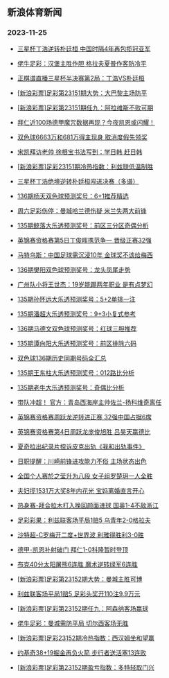 ## 新浪体育新闻 
### 2023-11-25

+ [三星杯丁浩逆转朴廷桓 中国时隔4年再包揽冠亚军](https://sports.sina.com.cn/go/2023-11-24/doc-imzvtazu4616229.shtml)

+ [佬牛足彩：汉堡主胜作胆 格拉夫夏普作客防冷平](https://sports.sina.com.cn/l/2023-11-24/doc-imzvsncu5531933.shtml)

+ [正棋谱直播三星杯半决赛第2局：丁浩VS朴廷桓](https://sports.sina.com.cn/go/2023-11-24/doc-imzvswtt3673827.shtml)

+ [[新浪彩票]足彩第23151期大势：大巴黎主场防平](https://sports.sina.com.cn/l/2023-11-24/doc-imzvsncu5517841.shtml)

+ [[新浪彩票]足彩第23151期任九：阿拉维斯不败可期](https://sports.sina.com.cn/l/2023-11-24/doc-imzvsnea4846947.shtml)

+ [拜仁近100场德甲魔咒数据再现？今夜凯恩或闪耀！](https://sports.sina.com.cn/l/2023-11-24/doc-imzvsncu5515934.shtml)

+ [双色球6663万和681万得主现身 取消度假先领奖](https://sports.sina.com.cn/l/2023-11-24/doc-imzvsfvw5645475.shtml)

+ [宋凯拜访老帅 徐根宝书法写到：学日韩 赶日韩](https://sports.sina.com.cn/china/2023-11-24/doc-imzvssmv3735080.shtml)

+ [[新浪彩票]足彩23151期冷热指数：利兹联低温制胜](https://sports.sina.com.cn/l/2023-11-24/doc-imzvsncv7031461.shtml)

+ [三星杯丁浩绝境逆转朴廷桓闯进决赛（多谱）](https://sports.sina.com.cn/go/2023-11-24/doc-imzvtiip3502244.shtml)

+ [136期杨天双色球预测奖号：6+1推荐精选](https://sports.sina.com.cn/l/2023-11-24/doc-imzvssms5473892.shtml)

+ [周六足彩伤停：曼城哈兰德伤疑 米兰失两大前锋](https://sports.sina.com.cn/l/2023-11-24/doc-imzvtiik5191815.shtml)

+ [135期鲸落大乐透预测奖号：前区三分区奇偶分析](https://sports.sina.com.cn/l/2023-11-24/doc-imzvssms5442826.shtml)

+ [英锦赛资格赛第5日丁俊晖携范争一 晋级正赛32强](https://sports.sina.com.cn/others/snooker/2023-11-24/doc-imzvqieu6506895.shtml)

+ [马特乌斯：中国足球需沉浸10年 金球奖不该给梅西](https://sports.sina.com.cn/china/2023-11-24/doc-imzvtiim6709020.shtml)

+ [136期樊阳双色球预测奖号：龙头凤尾走势](https://sports.sina.com.cn/l/2023-11-24/doc-imzvssmy4802378.shtml)

+ [广州队小将王世杰：19岁能踢两年职业 是有点梦幻](https://sports.sina.com.cn/china/2023-11-24/doc-imzvssmv3771131.shtml)

+ [135期孙怀远大乐透预测奖号：5+2单挑一注](https://sports.sina.com.cn/l/2023-11-24/doc-imzvssmt6964805.shtml)

+ [135期潘超大乐透预测奖号：9+3小复式参考](https://sports.sina.com.cn/l/2023-11-24/doc-imzvssmv3742797.shtml)

+ [136期马德文双色球预测奖号：红球三胆推荐](https://sports.sina.com.cn/l/2023-11-24/doc-imzvssms5472536.shtml)

+ [135期谭向阳大乐透预测奖号：前区排除六码](https://sports.sina.com.cn/l/2023-11-24/doc-imzvssms5442579.shtml)

+ [双色球136期历史同期号码全汇总](https://sports.sina.com.cn/l/2023-11-24/doc-imzvssmv3774175.shtml)

+ [135期王东柱大乐透预测奖号：012路比分析](https://sports.sina.com.cn/l/2023-11-24/doc-imzvssmy4772161.shtml)

+ [135期老牛大乐透预测奖号：奇偶比分析](https://sports.sina.com.cn/l/2023-11-24/doc-imzvssmy4770818.shtml)

+ [带队冲超！ 官方：青岛西海岸主帅佐兰-扬科维奇离任](https://sports.sina.com.cn/china/2023-11-24/doc-imzvtazp6782787.shtml)

+ [英锦赛资格赛周跃龙逆转进正赛 32强中国占据6席](https://sports.sina.com.cn/others/snooker/2023-11-24/doc-imzvssmv3770087.shtml)

+ [英锦赛资格赛第4日周跃龙庞俊旭胜 吕昊天赢德比](https://sports.sina.com.cn/others/snooker/2023-11-24/doc-imzvmxyc0508287.shtml)

+ [夏奇拉出纪录片控诉皮克出轨《我和出轨事件》](https://sports.sina.com.cn/global/others/2023-11-24/doc-imzvssmv3722698.shtml)

+ [日职提醒：川崎前锋进攻能力不俗 主场状态出色](https://sports.sina.com.cn/l/2023-11-24/doc-imzvsncu5521481.shtml)

+ [全国个人赛於之莹升为八段 女子组罗楚玥一人全胜](https://sports.sina.com.cn/go/2023-11-24/doc-imzvtiis4536256.shtml)

+ [夫妇揽1531万大奖8年内花光 宝妈离婚直言开心](https://sports.sina.com.cn/l/2023-11-24/doc-imzvsfwe4974627.shtml)

+ [热身赛-拜合拉木打入挽回颜面进球 国奥1-4不敌浙江](https://sports.sina.com.cn/china/2023-11-24/doc-imzvtazp6784076.shtml)

+ [足彩彩果：利兹联客场平局1赔5 乌青年2-0格拉夫](https://sports.sina.com.cn/l/2023-11-25/doc-imzvurce8444016.shtml)

+ [沙特超-C罗梅开二度+世界波 利雅得胜利3-0胜](https://sports.sina.com.cn/global/others/2023-11-25/doc-imzvurce8451832.shtml)

+ [德甲-凯恩补射破门 拜仁1-0科隆暂时登顶](https://sports.sina.com.cn/global/germany/2023-11-25/doc-imzvurav6145156.shtml)

+ [布克40分太阳屠熊6连胜 魔术逆转绿军6连胜](https://sports.sina.com.cn/basketball/nba/2023-11-25/doc-imzvuvky3775782.shtml)

+ [[新浪彩票]足彩第23152期大势：曼城主胜可博](https://sports.sina.com.cn/l/2023-11-25/doc-imzvurce8445035.shtml)

+ [利兹联客场平局1赔5 足彩头奖开110注9.9万元](https://sports.sina.com.cn/l/2023-11-25/doc-imzvurce8444016.shtml)

+ [[新浪彩票]足彩第23152期任九：阿森纳客场赢球](https://sports.sina.com.cn/l/2023-11-25/doc-imzvurav6136561.shtml)

+ [佬牛足彩：曼城需防平局 切尔西客场无胜](https://sports.sina.com.cn/l/2023-11-25/doc-imzvuzsy8231300.shtml)

+ [[新浪彩票]足彩23152期冷热指数：西汉姆坐和望赢](https://sports.sina.com.cn/l/2023-11-25/doc-imzvurca3888319.shtml)

+ [约基奇38+19掘金再负火箭 步行者送活塞13连败](https://sports.sina.com.cn/basketball/nba/2023-11-25/doc-imzvuzst2716736.shtml)

+ [[新浪彩票]足彩第23152期盈亏指数：多特轻取门兴](https://sports.sina.com.cn/l/2023-11-25/doc-imzvurav6138053.shtml)


